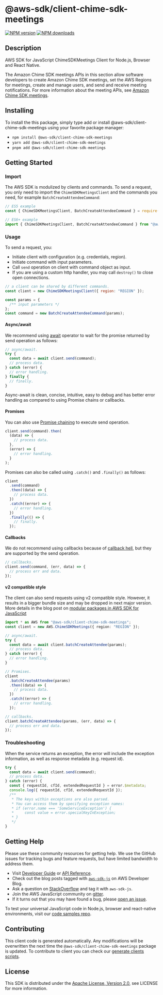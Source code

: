 <!-- generated file, do not edit directly -->

# @aws-sdk/client-chime-sdk-meetings

[![NPM version](https://img.shields.io/npm/v/@aws-sdk/client-chime-sdk-meetings/latest.svg)](https://www.npmjs.com/package/@aws-sdk/client-chime-sdk-meetings)
[![NPM downloads](https://img.shields.io/npm/dm/@aws-sdk/client-chime-sdk-meetings.svg)](https://www.npmjs.com/package/@aws-sdk/client-chime-sdk-meetings)

## Description

AWS SDK for JavaScript ChimeSDKMeetings Client for Node.js, Browser and React Native.

<p>The Amazon Chime SDK meetings APIs in this section allow software developers to create Amazon Chime SDK meetings, set the AWS Regions for meetings, create and manage users, and send and
receive meeting notifications. For more information about the meeting APIs, see <a href="https://docs.aws.amazon.com/chime/latest/APIReference/API_Operations_Amazon_Chime_SDK_Meetings.html">Amazon Chime SDK meetings</a>.</p>

## Installing

To install the this package, simply type add or install @aws-sdk/client-chime-sdk-meetings
using your favorite package manager:

- `npm install @aws-sdk/client-chime-sdk-meetings`
- `yarn add @aws-sdk/client-chime-sdk-meetings`
- `pnpm add @aws-sdk/client-chime-sdk-meetings`

## Getting Started

### Import

The AWS SDK is modulized by clients and commands.
To send a request, you only need to import the `ChimeSDKMeetingsClient` and
the commands you need, for example `BatchCreateAttendeeCommand`:

```js
// ES5 example
const { ChimeSDKMeetingsClient, BatchCreateAttendeeCommand } = require("@aws-sdk/client-chime-sdk-meetings");
```

```ts
// ES6+ example
import { ChimeSDKMeetingsClient, BatchCreateAttendeeCommand } from "@aws-sdk/client-chime-sdk-meetings";
```

### Usage

To send a request, you:

- Initiate client with configuration (e.g. credentials, region).
- Initiate command with input parameters.
- Call `send` operation on client with command object as input.
- If you are using a custom http handler, you may call `destroy()` to close open connections.

```js
// a client can be shared by different commands.
const client = new ChimeSDKMeetingsClient({ region: "REGION" });

const params = {
  /** input parameters */
};
const command = new BatchCreateAttendeeCommand(params);
```

#### Async/await

We recommend using [await](https://developer.mozilla.org/en-US/docs/Web/JavaScript/Reference/Operators/await)
operator to wait for the promise returned by send operation as follows:

```js
// async/await.
try {
  const data = await client.send(command);
  // process data.
} catch (error) {
  // error handling.
} finally {
  // finally.
}
```

Async-await is clean, concise, intuitive, easy to debug and has better error handling
as compared to using Promise chains or callbacks.

#### Promises

You can also use [Promise chaining](https://developer.mozilla.org/en-US/docs/Web/JavaScript/Guide/Using_promises#chaining)
to execute send operation.

```js
client.send(command).then(
  (data) => {
    // process data.
  },
  (error) => {
    // error handling.
  }
);
```

Promises can also be called using `.catch()` and `.finally()` as follows:

```js
client
  .send(command)
  .then((data) => {
    // process data.
  })
  .catch((error) => {
    // error handling.
  })
  .finally(() => {
    // finally.
  });
```

#### Callbacks

We do not recommend using callbacks because of [callback hell](http://callbackhell.com/),
but they are supported by the send operation.

```js
// callbacks.
client.send(command, (err, data) => {
  // process err and data.
});
```

#### v2 compatible style

The client can also send requests using v2 compatible style.
However, it results in a bigger bundle size and may be dropped in next major version. More details in the blog post
on [modular packages in AWS SDK for JavaScript](https://aws.amazon.com/blogs/developer/modular-packages-in-aws-sdk-for-javascript/)

```ts
import * as AWS from "@aws-sdk/client-chime-sdk-meetings";
const client = new AWS.ChimeSDKMeetings({ region: "REGION" });

// async/await.
try {
  const data = await client.batchCreateAttendee(params);
  // process data.
} catch (error) {
  // error handling.
}

// Promises.
client
  .batchCreateAttendee(params)
  .then((data) => {
    // process data.
  })
  .catch((error) => {
    // error handling.
  });

// callbacks.
client.batchCreateAttendee(params, (err, data) => {
  // process err and data.
});
```

### Troubleshooting

When the service returns an exception, the error will include the exception information,
as well as response metadata (e.g. request id).

```js
try {
  const data = await client.send(command);
  // process data.
} catch (error) {
  const { requestId, cfId, extendedRequestId } = error.$metadata;
  console.log({ requestId, cfId, extendedRequestId });
  /**
   * The keys within exceptions are also parsed.
   * You can access them by specifying exception names:
   * if (error.name === 'SomeServiceException') {
   *     const value = error.specialKeyInException;
   * }
   */
}
```

## Getting Help

Please use these community resources for getting help.
We use the GitHub issues for tracking bugs and feature requests, but have limited bandwidth to address them.

- Visit [Developer Guide](https://docs.aws.amazon.com/sdk-for-javascript/v3/developer-guide/welcome.html)
  or [API Reference](https://docs.aws.amazon.com/AWSJavaScriptSDK/v3/latest/index.html).
- Check out the blog posts tagged with [`aws-sdk-js`](https://aws.amazon.com/blogs/developer/tag/aws-sdk-js/)
  on AWS Developer Blog.
- Ask a question on [StackOverflow](https://stackoverflow.com/questions/tagged/aws-sdk-js) and tag it with `aws-sdk-js`.
- Join the AWS JavaScript community on [gitter](https://gitter.im/aws/aws-sdk-js-v3).
- If it turns out that you may have found a bug, please [open an issue](https://github.com/aws/aws-sdk-js-v3/issues/new/choose).

To test your universal JavaScript code in Node.js, browser and react-native environments,
visit our [code samples repo](https://github.com/aws-samples/aws-sdk-js-tests).

## Contributing

This client code is generated automatically. Any modifications will be overwritten the next time the `@aws-sdk/client-chime-sdk-meetings` package is updated.
To contribute to client you can check our [generate clients scripts](https://github.com/aws/aws-sdk-js-v3/tree/main/scripts/generate-clients).

## License

This SDK is distributed under the
[Apache License, Version 2.0](http://www.apache.org/licenses/LICENSE-2.0),
see LICENSE for more information.
